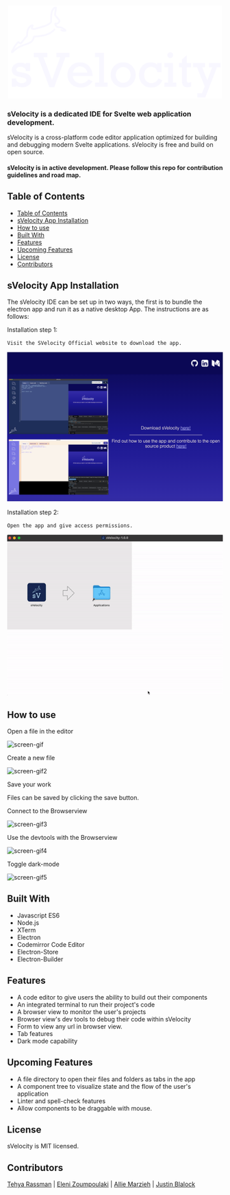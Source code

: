 <p align="center"><a href='http://svelocity.io/'><img alt="sVelocity logo" src="./assets/logo_transparent.png" width="500px"></a></p>

### sVelocity is a dedicated IDE for Svelte web application development.

sVelocity is a cross-platform code editor application optimized for building and debugging modern Svelte applications. sVelocity is free and build on open source.

#### sVelocity is in active development. Please follow this repo for contribution guidelines and road map.

<!-- ## Topic #1

Lorem ipsum dolor sit amet, consectetur adipiscing elit, sed do eiusmod tempor incididunt ut labore et dolore magna aliqua. Ut enim ad minim veniam, quis nostrud exercitation ullamco laboris nisi ut aliquip ex ea commodo consequat. Duis aute irure dolor in reprehenderit in voluptate velit esse cillum dolore eu fugiat nulla pariatur. Excepteur sint occaecat cupidatat non proident, sunt in culpa qui officia deserunt mollit anim id est laborum.

## Topic #2

Lorem ipsum dolor sit amet, consectetur adipiscing elit, sed do eiusmod tempor incididunt ut labore et dolore magna aliqua. Ut enim ad minim veniam, quis nostrud exercitation ullamco laboris nisi ut aliquip ex ea commodo consequat. Duis aute irure dolor in reprehenderit in voluptate velit esse cillum dolore eu fugiat nulla pariatur. Excepteur sint occaecat cupidatat non proident, sunt in culpa qui officia deserunt mollit anim id est laborum.

## Topic #3

Lorem ipsum dolor sit amet, consectetur adipiscing elit, sed do eiusmod tempor incididunt ut labore et dolore magna aliqua. Ut enim ad minim veniam, quis nostrud exercitation ullamco laboris nisi ut aliquip ex ea commodo consequat. Duis aute irure dolor in reprehenderit in voluptate velit esse cillum dolore eu fugiat nulla pariatur. Excepteur sint occaecat cupidatat non proident, sunt in culpa qui officia deserunt mollit anim id est laborum. -->

## Table of Contents

- [Table of Contents](#table-of-contents)
- [sVelocity App Installation](#svelocity-app-installation)
- [How to use](#how-to-use)
- [Built With](#built-with)
- [Features](#features)
- [Upcoming Features](#upcoming-features)
- [License](#license)
- [Contributors](#contributors)

## sVelocity App Installation

The sVelocity IDE can be set up in two ways, the first is to bundle the electron app and run it as a native desktop App. The instructions are as follows:

Installation step 1:

```
Visit the SVelocity Official website to download the app.
```

<p align="center">
  <img alt="sVelocity website" src="./githubAssets/webpage.png">
</p>

Installation step 2:

```
Open the app and give access permissions.
```

![screen-gif6](./githubAssets/download-app.gif)

<!-- ## sVelocity App Installation #2

1. go to your terminal and type the following:

```
TBD
``` -->

## How to use

Open a file in the editor

![screen-gif](./githubAssets/open-file.gif)

Create a new file

![screen-gif2](./githubAssets/create-file.gif)

Save your work

Files can be saved by clicking the save button.

Connect to the Browserview

![screen-gif3](./githubAssets/browserview.gif)

Use the devtools with the Browserview

![screen-gif4](./githubAssets/devtools.gif)

Toggle dark-mode

![screen-gif5](./githubAssets/darkMode.gif)

## Built With

- Javascript ES6
- Node.js
- XTerm
- Electron
- Codemirror Code Editor
- Electron-Store
- Electron-Builder

## Features

- A code editor to give users the ability to build out their components
- An integrated terminal to run their project's code
- A browser view to monitor the user's projects
- Browser view's dev tools to debug their code within sVelocity
- Form to view any url in browser view.
- Tab features
- Dark mode capability

## Upcoming Features

- A file directory to open their files and folders as tabs in the app
- A component tree to visualize state and the flow of the user's application
- Linter and spell-check features
- Allow components to be draggable with mouse.

## License

sVelocity is MIT licensed.

## Contributors

[Tehya Rassman](https://github.com/tehyaarassman) | [Eleni Zoumpoulaki](https://github.com/elenizoump) | [Allie Marzieh](https://github.com/AllieMarzieh) | [Justin Blalock](https://github.com/jmblalock)
